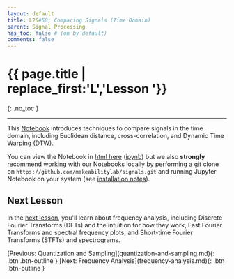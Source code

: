 ```yaml
---
layout: default
title: L2&#58; Comparing Signals (Time Domain)
parent: Signal Processing
has_toc: false # (on by default)
comments: false
---
```


# {{ page.title | replace_first:'L','Lesson '}}
{: .no_toc }

---

This [Notebook](ComparingSignals/index.html) introduces techniques to compare signals in the time domain, including Euclidean distance, cross-correlation, and Dynamic Time Warping (DTW).

You can view the Notebook in [html here](ComparingSignals/index.html) ([ipynb](https://github.com/makeabilitylab/signals/blob/master/Tutorials/Signals%20-%20Comparing%20Signals.ipynb)) but we also **strongly** recommend working with our Notebooks locally by performing a git clone on `https://github.com/makeabilitylab/signals.git` and running Jupyter Notebook on your system (see [installation notes](jupyter-notebook.md)).

## Next Lesson

In the [next lesson](frequency-analysis.md), you'll learn about frequency analysis, including Discrete Fourier Transforms (DFTs) and the intuition for how they work, Fast Fourier Transforms and spectral frequency plots, and Short-time Fourier Transforms (STFTs) and spectrograms.

<span class="fs-6">
[Previous: Quantization and Sampling](quantization-and-sampling.md){: .btn .btn-outline }
[Next: Frequency Analysis](frequency-analysis.md){: .btn .btn-outline }
</span>
